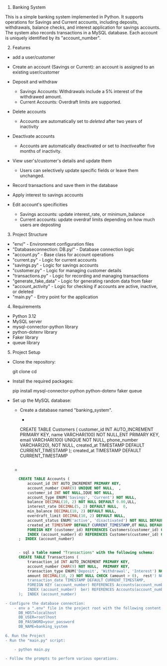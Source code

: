 1. Banking System

This is a simple banking system implemented in Python. It supports operations for Savings and Current accounts, including deposits, withdrawals, balance checks, and interest application for savings accounts. The system also records transactions in a MySQL database. Each account is uniquely identified by its "account_number".

2. Features
- add a user/customer
- Create an account (Savings or Current): an account is assigned to an existing user/customer
- Deposit and withdraw
  - Savings Accounts: Withdrawals include a 5% interest of the withdrawed amount.
  - Current Accounts: Overdraft limits are supported.

- Delete accounts
  - Accounts are automatically set to *deleted* after two years of inactivity  

- Deactivate accounts
  - Accounts are automatically deactivated or set to *Inactive*after five months of inactivity.
- View user's/customer's details and update them

  - Users can selectively update specific fields or leave them unchanged.
- Record transactions and save them in the database
- Apply interest to savings accounts
- Edit account's specificities
   - Savings accounts: update interest_rate, or minimum_balance
   - Current accounts: update overdraf limits depending on how much users are deposting

3. Project Structure
- "env/" - Environment configuration files
- "Databaseconnection: DB.py/" - Database connection logic
- "account.py" - Base class for account operations
- "current.py" - Logic for current accounts
- "savings.py" - Logic for savings accounts
- "customer.py" - Logic for managing customer details
- "transactions.py" - Logic for recording and managing transactions
- "generate_fake_data" - Logic for generating random data from faker
- "account_activity" - Logic for checking if accounts are active, inactive, or deleted
- "main.py" - Entry point for the application

4. Requirements

- Python 3.12
- MySQL server
- mysql-connector-python library
- python-dotenv library
- Faker library
- queue library

5. Project Setup

- Clone the repository:

    git clone <repository-url>
    cd <repository-directory>


- Install the required packages:
  
    pip install mysql-connector-python python-dotenv faker queue


- Set up the MySQL database:
    - Create a database named "banking_system".
    
      - ```sql a table named "Customers" with the following schema:
      CREATE TABLE Customers (
          customer_id INT AUTO_INCREMENT PRIMARY KEY,
          name VARCHAR(100) NOT NULL,ENT PRIMARY KEY,
          email VARCHAR(100) UNIQUE NOT NULL,
          phone_number VARCHAR(20), NOT NULL,
          created_at TIMESTAMP DEFAULT CURRENT_TIMESTAMP
      );  created_at TIMESTAMP DEFAULT CURRENT_TIMESTAMP
      ```
      ```
    - 
```sql a table named "Accounts" with the following schema:
      CREATE TABLE Accounts (
          account_id INT AUTO_INCREMENT PRIMARY KEY,  
          account_number CHAR(9) UNIQUE NOT NULL,  ,  
          customer_id INT NOT NULL,IQUE NOT NULL,  
          account_type ENUM('Savings', 'Current') NOT NULL,
          balance DECIMAL(10, 2) NOT NULL DEFAULT 0.00,ULL,
          interest_rate DECIMAL(5, 2) DEFAULT NULL,  0,
          min_balance DECIMAL(10, 2) DEFAULT NULL,   
          overdraft_limit DECIMAL(10, 2) DEFAULT NULL, 
          account_status ENUM('active', 'disactivated') NOT NULL DEFAULT 'active', -- Indicates the account status
          created_at TIMESTAMP DEFAULT CURRENT_TIMESTAMP,OT NULL DEFAULT 'active', -- Indicates the account status
          FOREIGN KEY (customer_id) REFERENCES Customers(customer_id) ON DELETE CASCADE,
          INDEX (account_number) d) REFERENCES Customers(customer_id) ON DELETE CASCADE,
      ;  INDEX (account_number) 

      
      - sql a table named "Transactions" with the following schema:
      CREATE TABLE Transactions (
          transaction_id INT AUTO_INCREMENT PRIMARY KEY,
          account_number CHAR(9) NOT NULL,  PRIMARY KEY,
          transaction_type ENUM('Deposit', 'Withdrawal', 'Interest') NOT NULL,
          amount DECIMAL(10, 2) NOT NULL CHECK (amount > 0),  rest') NOT NULL,
          transaction_date TIMESTAMP DEFAULT CURRENT_TIMESTAMP,
          FOREIGN KEY (account_number) REFERENCES Accounts(account_number) ON DELETE CASCADE,
          INDEX (account_number)  ber) REFERENCES Accounts(account_number) ON DELETE CASCADE,
      );  INDEX (account_number)  
     
- Configure the database connection:
    - env a ".env" file in the project root with the following content:
      DB_HOST=localhost
      DB_USER=rootlhost
      DB_PASSWORD=your_password
      DB_NAME=banking_system
     
6. Run the Project
- Run the "main.py" script:

    - python main.py
    
- Follow the prompts to perform various operations.
